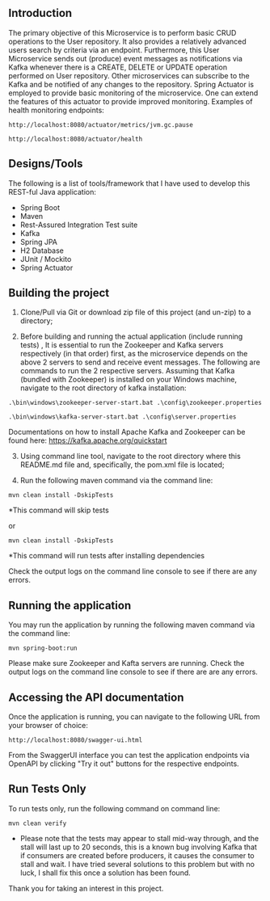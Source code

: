 ## Introduction
The primary objective of this Microservice is to perform basic CRUD
operations to the User repository. It also provides a relatively 
advanced users search by criteria via an endpoint.
Furthermore, this User Microservice sends out (produce) event 
messages as notifications via Kafka whenever there is a CREATE, 
DELETE or UPDATE operation performed on User repository. Other 
microservices can subscribe to the Kafka and be notified of any
changes to the repository.
Spring Actuator is employed to provide basic monitoring of the
microservice. One can extend the features of this actuator to
provide improved monitoring.
Examples of health monitoring endpoints:

``http://localhost:8080/actuator/metrics/jvm.gc.pause``

``http://localhost:8080/actuator/health``


## Designs/Tools
The following is a list of tools/framework that I have used to 
develop this REST-ful Java application:
- Spring Boot
- Maven
- Rest-Assured Integration Test suite
- Kafka
- Spring JPA
- H2 Database
- JUnit / Mockito
- Spring Actuator

## Building the project
1) Clone/Pull via Git or download zip file of this project (and un-zip) 
to a directory;


2) Before building and running the actual application (include running 
tests) , It is essential to run the Zookeeper and Kafka servers 
respectively (in that order) first, as the microservice depends on the 
above 2 servers to send and receive event messages. The following are 
commands to run the 2 respective servers.
Assuming that Kafka (bundled with Zookeeper) is installed on your 
Windows machine, navigate to the root directory of kafka installation:

``.\bin\windows\zookeeper-server-start.bat .\config\zookeeper.properties``

``.\bin\windows\kafka-server-start.bat .\config\server.properties``


Documentations on how to install Apache Kafka and Zookeeper can be found here:
https://kafka.apache.org/quickstart

3) Using command line tool, navigate to the root directory where this
README.md file and, specifically, the pom.xml file is located;


4) Run the following maven command via the command line:

``mvn clean install -DskipTests``

*This command will skip tests

or 

``mvn clean install -DskipTests``

*This command will run tests after installing dependencies

Check the output logs on the command line console to see if there are
any errors.

## Running the application
You may run the application by running the following maven command via 
the command line:

``mvn spring-boot:run``

Please make sure Zookeeper and Kafta servers are running. Check the 
output logs on the command line console to see if there are
are any errors.

## Accessing the API documentation
Once the application is running, you can navigate to the following URL
from your browser of choice:

``http://localhost:8080/swagger-ui.html``

From the SwaggerUI interface you can test the application endpoints
via OpenAPI by clicking "Try it out" buttons for the respective
endpoints.

## Run Tests Only
To run tests only, run the following command on command line:

``mvn clean verify``

* Please note that the tests may appear to stall mid-way through, and
the stall will last up to 20 seconds, this is a known bug involving
Kafka that if consumers are created before producers, it causes the
consumer to stall and wait. I have tried several solutions to this
problem but with no luck, I shall fix this once a solution has been
found.



Thank you for taking an interest in this project.
